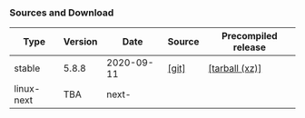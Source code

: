 ### Sources and Download

Type | Version | Date | Source | Precompiled release
-----|---------|------|--------|--------------------
stable | 5.8.8 | 2020-09-11 | [[git]](https://github.com/rmnscnce/linux-wsl2/tree/linux-5.8.y) | [[tarball (xz)]](https://github.com/rmnscnce/linux-wsl2/releases/tag/v5.8.8)
linux-next | TBA | next-<TBA> | <TBA> | <TBA>
